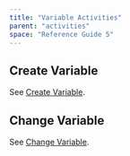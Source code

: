 ```yaml
---
title: "Variable Activities"
parent: "activities"
space: "Reference Guide 5"
---
```



## Create Variable

See [Create Variable](create-variable).

## Change Variable

See [Change Variable](change-variable).
